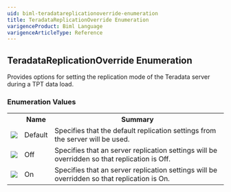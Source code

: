 ```yaml
---
uid: biml-teradatareplicationoverride-enumeration
title: TeradataReplicationOverride Enumeration
varigenceProduct: Biml Language
varigenceArticleType: Reference
---
```


## TeradataReplicationOverride Enumeration<div class="LanguageSummary"><div class ="SummaryItem">Provides options for setting the replication mode of the Teradata server during a TPT data load.</div></div><div class="EnumValueGroup">### Enumeration Values<table id="EnumValue" class="MemberList"><tbody><tr><th class="MemberTypeIconColumnHeader">&nbsp;</th><th class="MemberNameColumnHeader">Name</th><th class="MemberSummaryColumnHeader">Summary</th></tr><tr class="cd0"><td align="center" class="MemberTypeIcon"><img src="enumValue.png"></img></td><td class="MemberName">Default</td><td class="MemberSummary"><div class ="SummaryItem">Specifies that the default replication settings from the server will be used.</div></td></tr><tr class="cd1"><td align="center" class="MemberTypeIcon"><img src="enumValue.png"></img></td><td class="MemberName">Off</td><td class="MemberSummary"><div class ="SummaryItem">Specifies that an server replication settings will be overridden so that replication is Off.</div></td></tr><tr class="cd0"><td align="center" class="MemberTypeIcon"><img src="enumValue.png"></img></td><td class="MemberName">On</td><td class="MemberSummary"><div class ="SummaryItem">Specifies that an server replication settings will be overridden so that replication is On.</div></td></tr></tbody></table></div>